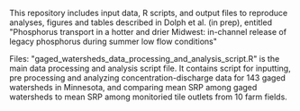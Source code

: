 This repository includes input data, R scripts, and output files to reproduce analyses, figures and tables described in Dolph et al. (in prep), entitled "Phosphorus transport in a hotter and drier Midwest: in-channel release of legacy phosphorus during summer low flow conditions"

Files:
"gaged_watersheds_data_processing_and_analysis_script.R" is the main data processing and analysis script file. It contains script for inputting, pre processing and analyzing concentration-discharge data for 143 gaged watersheds in Minnesota, and comparing mean SRP among gaged watersheds to mean SRP among monitoried tile outlets from 10 farm fields. 

